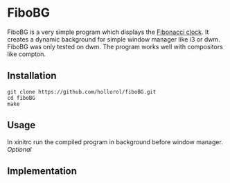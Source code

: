 # FiboBG

FiboBG is a very simple program which displays the [Fibonacci clock](https://www.theguardian.com/science/alexs-adventures-in-numberland/2015/may/09/fibonacci-clock-can-you-tell-the-time-on-the-worlds-most-stylish-nerd-timepiece). It creates a dynamic background for simple window manager like i3 or dwm. FiboBG was only tested on dwm. The program works well with compositors like compton. 

## Installation

```{bash}
git clone https://github.com/hollorol/fiboBG.git 
cd fiboBG
make
```

## Usage
In xinitrc run the compiled program in background before window manager.
*Optional*


## Implementation

